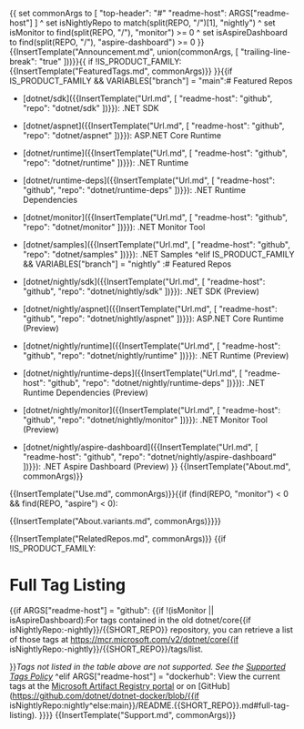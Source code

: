{{
  set commonArgs to [
    "top-header": "#"
    "readme-host": ARGS["readme-host"]
  ] ^
  set isNightlyRepo to match(split(REPO, "/")[1], "nightly") ^
  set isMonitor to find(split(REPO, "/"), "monitor") >= 0 ^
  set isAspireDashboard to find(split(REPO, "/"), "aspire-dashboard") >= 0
}}{{InsertTemplate("Announcement.md", union(commonArgs, [ "trailing-line-break": "true" ]))}}{{
if !IS_PRODUCT_FAMILY:{{InsertTemplate("FeaturedTags.md", commonArgs)}}
}}{{if IS_PRODUCT_FAMILY && VARIABLES["branch"] = "main":# Featured Repos

* [dotnet/sdk]({{InsertTemplate("Url.md", [ "readme-host": "github", "repo": "dotnet/sdk" ])}}): .NET SDK
* [dotnet/aspnet]({{InsertTemplate("Url.md", [ "readme-host": "github", "repo": "dotnet/aspnet" ])}}): ASP.NET Core Runtime
* [dotnet/runtime]({{InsertTemplate("Url.md", [ "readme-host": "github", "repo": "dotnet/runtime" ])}}): .NET Runtime
* [dotnet/runtime-deps]({{InsertTemplate("Url.md", [ "readme-host": "github", "repo": "dotnet/runtime-deps" ])}}): .NET Runtime Dependencies
* [dotnet/monitor]({{InsertTemplate("Url.md", [ "readme-host": "github", "repo": "dotnet/monitor" ])}}): .NET Monitor Tool
* [dotnet/samples]({{InsertTemplate("Url.md", [ "readme-host": "github", "repo": "dotnet/samples" ])}}): .NET Samples
^elif IS_PRODUCT_FAMILY && VARIABLES["branch"] = "nightly"
:# Featured Repos

* [dotnet/nightly/sdk]({{InsertTemplate("Url.md", [ "readme-host": "github", "repo": "dotnet/nightly/sdk" ])}}): .NET SDK (Preview)
* [dotnet/nightly/aspnet]({{InsertTemplate("Url.md", [ "readme-host": "github", "repo": "dotnet/nightly/aspnet" ])}}): ASP.NET Core Runtime (Preview)
* [dotnet/nightly/runtime]({{InsertTemplate("Url.md", [ "readme-host": "github", "repo": "dotnet/nightly/runtime" ])}}): .NET Runtime (Preview)
* [dotnet/nightly/runtime-deps]({{InsertTemplate("Url.md", [ "readme-host": "github", "repo": "dotnet/nightly/runtime-deps" ])}}): .NET Runtime Dependencies (Preview)
* [dotnet/nightly/monitor]({{InsertTemplate("Url.md", [ "readme-host": "github", "repo": "dotnet/nightly/monitor" ])}}): .NET Monitor Tool (Preview)
* [dotnet/nightly/aspire-dashboard]({{InsertTemplate("Url.md", [ "readme-host": "github", "repo": "dotnet/nightly/aspire-dashboard" ])}}): .NET Aspire Dashboard (Preview)
}}
{{InsertTemplate("About.md", commonArgs)}}

{{InsertTemplate("Use.md", commonArgs)}}{{if (find(REPO, "monitor") < 0 && find(REPO, "aspire") < 0):

{{InsertTemplate("About.variants.md", commonArgs)}}}}

{{InsertTemplate("RelatedRepos.md", commonArgs)}}
{{if !IS_PRODUCT_FAMILY:
# Full Tag Listing
{{if ARGS["readme-host"] = "github":<!--End of generated tags-->
{{if !(isMonitor || isAspireDashboard):For tags contained in the old dotnet/core{{if isNightlyRepo:-nightly}}/{{SHORT_REPO}} repository, you can retrieve a list of those tags at https://mcr.microsoft.com/v2/dotnet/core{{if isNightlyRepo:-nightly}}/{{SHORT_REPO}}/tags/list.

}}*Tags not listed in the table above are not supported. See the [Supported Tags Policy](https://github.com/dotnet/dotnet-docker/blob/main/documentation/supported-tags.md)*
^elif ARGS["readme-host"] = "dockerhub":
View the current tags at the [Microsoft Artifact Registry portal](https://mcr.microsoft.com/product/{{REPO}}/tags) or on [GitHub](https://github.com/dotnet/dotnet-docker/blob/{{if isNightlyRepo:nightly^else:main}}/README.{{SHORT_REPO}}.md#full-tag-listing).
}}}}
{{InsertTemplate("Support.md", commonArgs)}}
